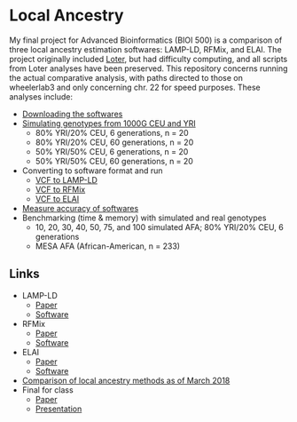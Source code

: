 # Local Ancestry

My final project for Advanced Bioinformatics (BIOI 500) is a comparison of three local ancestry estimation softwares: LAMP-LD, RFMix, and ELAI. The project originally included [Loter](https://academic.oup.com/mbe/article-lookup/doi/10.1093/molbev/msy126), but had difficulty computing, and all scripts from Loter analyses have been preserved. This repository concerns running the actual comparative analysis, with paths directed to those on wheelerlab3 and only concerning chr. 22 for speed purposes. These analyses include:

* [Downloading the softwares](https://github.com/aandaleon/Local_Ancestry/blob/master/01_testing_softwares.sh)
* [Simulating genotypes from 1000G CEU and YRI](https://github.com/aandaleon/Local_Ancestry/blob/master/02a1_simulate_admixture.sh)
  * 80% YRI/20% CEU, 6 generations, n = 20
  * 80% YRI/20% CEU, 60 generations, n = 20
  * 50% YRI/50% CEU, 6 generations, n = 20
  * 50% YRI/50% CEU, 60 generations, n = 20
* Converting to software format and run
  * [VCF to LAMP-LD](https://github.com/aandaleon/Local_Ancestry/blob/master/03a1_make_run_LAMP-LD.sh)
  * [VCF to RFMix](https://github.com/aandaleon/Local_Ancestry/blob/master/03b1_make_run_RFMix.sh)
  * [VCF to ELAI](https://github.com/aandaleon/Local_Ancestry/)
* [Measure accuracy of softwares](https://github.com/aandaleon/Local_Ancestry/blob/master/04c_calc_accuracy.py)
* Benchmarking (time & memory) with simulated and real genotypes
  * 10, 20, 30, 40, 50, 75, and 100 simulated AFA; 80% YRI/20% CEU, 6 generations
  * MESA AFA (African-American, n = 233)

## Links
* LAMP-LD 
  * [Paper](https://academic.oup.com/bioinformatics/article/28/10/1359/212139)
  * [Software](http://lamp.icsi.berkeley.edu/lamp/lampld/)
* RFMix 
  * [Paper](https://www.sciencedirect.com/science/article/pii/S0002929713002899?via%3Dihub)
  * [Software](https://sites.google.com/site/rfmixlocalancestryinference/)
* ELAI
  * [Paper](http://www.genetics.org/content/196/3/625.long)
  * [Software](http://www.haplotype.org/elai.html)
* [Comparison of local ancestry methods as of March 2018](https://academic.oup.com/bib/advance-article-abstract/doi/10.1093/bib/bby044/5047382)
* Final for class
  * [Paper](https://docs.google.com/document/d/1QlbrgiLKPkVy-Au-3ti5TW6fP4YClN7w_6jRQNw7rGs/edit?usp=sharing)
  * [Presentation](https://docs.google.com/presentation/d/1LJXkkStQNTmNCr_zg6MTAqe_HDryur0adjWiqwoM06g/edit?usp=sharing)
